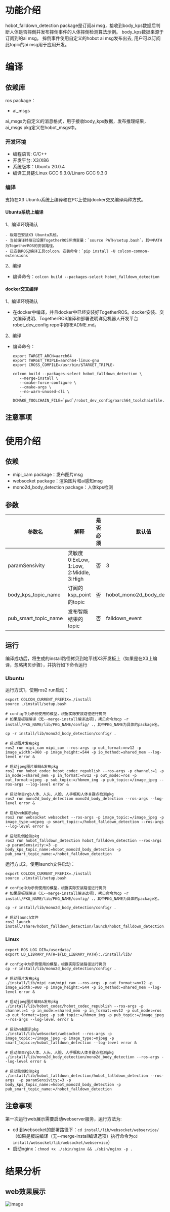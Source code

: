 # 功能介绍

hobot_falldown_detection package是订阅ai msg，接收到body_kps数据后判断人体是否摔倒并发布摔倒事件的人体摔倒检测算法示例。
body_kps数据来源于订阅到的ai msg。
摔倒事件使用自定义的hobot ai msg发布出去, 用户可以订阅此topic的ai msg用于应用开发。

# 编译

## 依赖库

ros package：

- ai_msgs

ai_msgs为自定义的消息格式，用于接收body_kps数据，发布推理结果，ai_msgs pkg定义在hobot_msgs中。

### 开发环境

- 编程语言: C/C++
- 开发平台: X3/X86
- 系统版本：Ubuntu 20.0.4
- 编译工具链:Linux GCC 9.3.0/Linaro GCC 9.3.0

### 编译

支持在X3 Ubuntu系统上编译和在PC上使用docker交叉编译两种方式。

#### Ubuntu系统上编译

1、编译环境确认

    - 板端已安装X3 Ubuntu系统。
    - 当前编译终端已设置TogetherROS环境变量：`source PATH/setup.bash`。其中PATH为TogetherROS的安装路径。
    - 已安装ROS2编译工具colcon，安装命令：`pip install -U colcon-common-extensions`

2、编译

- 编译命令：`colcon build --packages-select hobot_falldown_detection`

#### docker交叉编译

1、编译环境确认

- 在docker中编译，并且docker中已经安装好TogetherROS。docker安装、交叉编译说明、TogetherROS编译和部署说明详见机器人开发平台robot_dev_config repo中的README.md。

2、编译

- 编译命令：

  ```
  export TARGET_ARCH=aarch64
  export TARGET_TRIPLE=aarch64-linux-gnu
  export CROSS_COMPILE=/usr/bin/$TARGET_TRIPLE-

  colcon build --packages-select hobot_falldown_detection \
     --merge-install \
     --cmake-force-configure \
     --cmake-args \
     --no-warn-unused-cli \
     -DCMAKE_TOOLCHAIN_FILE=`pwd`/robot_dev_config/aarch64_toolchainfile.cmake
  ```

## 注意事项

# 使用介绍

## 依赖

- mipi_cam package：发布图片msg
- websocket package：渲染图片和ai感知msg
- mono2d_body_detection package：人体kps检测

## 参数

| 参数名         | 解释         | 是否必须   | 默认值        | 备注         |
| ----------- | ---------- | ------ | ---------- | ---------- |
| paramSensivity | 灵敏度 0:ExLow, 1:Low, 2:Middle, 3:High | 否 | 3 |            |
| body_kps_topic_name | 订阅的ksp_point的topic | 否 | hobot_mono2d_body_detection | |
| pub_smart_topic_name | 发布智能结果的topic | 否 | falldown_event     |  |

## 运行

编译成功后，将生成的install路径拷贝到地平线X3开发板上（如果是在X3上编译，忽略拷贝步骤），并执行如下命令运行

### **Ubuntu**

运行方式1，使用ros2 run启动：

```
export COLCON_CURRENT_PREFIX=./install
source ./install/setup.bash

# config中为示例使用的模型，根据实际安装路径进行拷贝
# 如果是板端编译（无--merge-install编译选项），拷贝命令为cp -r install/PKG_NAME/lib/PKG_NAME/config/ .，其中PKG_NAME为具体的package名。

cp -r install/lib/mono2d_body_detection/config/ .

# 启动图片发布pkg
ros2 run mipi_cam mipi_cam --ros-args -p out_format:=nv12 -p image_width:=960 -p image_height:=544 -p io_method:=shared_mem --log-level error &

# 启动jpeg图片编码&发布pkg
ros2 run hobot_codec hobot_codec_republish --ros-args -p channel:=1 -p in_mode:=shared_mem -p in_format:=nv12 -p out_mode:=ros -p out_format:=jpeg -p sub_topic:=/hbmem_img -p pub_topic:=/image_jpeg --ros-args --log-level error &

# 启动单目rgb人体、人头、人脸、人手框和人体关键点检测pkg
ros2 run mono2d_body_detection mono2d_body_detection --ros-args --log-level error &

# 启动web展示pkg
ros2 run websocket websocket --ros-args -p image_topic:=/image_jpeg -p image_type:=mjpeg -p smart_topic:=/hobot_falldown_detection --ros-args --log-level error &

# 启动跌倒检测pkg
ros2 run hobot_falldown_detection hobot_falldown_detection --ros-args  -p paramSensivity:=3 -p body_kps_topic_name:=hobot_mono2d_body_detection -p pub_smart_topic_name:=/hobot_falldown_detection
```

运行方式2，使用launch文件启动：
```
export COLCON_CURRENT_PREFIX=./install
source ./install/setup.bash

# config中为示例使用的模型，根据实际安装路径进行拷贝
# 如果是板端编译（无--merge-install编译选项），拷贝命令为cp -r install/PKG_NAME/lib/PKG_NAME/config/ .，其中PKG_NAME为具体的package名。

cp -r install/lib/mono2d_body_detection/config/ .

# 启动launch文件
ros2 launch install/share/hobot_falldown_detection/launch/hobot_falldown_detection.launch.py

```

### **Linux**
```
export ROS_LOG_DIR=/userdata/
export LD_LIBRARY_PATH=${LD_LIBRARY_PATH}:./install/lib/

# config中为示例使用的模型，根据实际安装路径进行拷贝
cp -r install/lib/mono2d_body_detection/config/ .

# 启动图片发布pkg
./install/lib/mipi_cam/mipi_cam --ros-args -p out_format:=nv12 -p image_width:=960 -p image_height:=544 -p io_method:=shared_mem --log-level error &

# 启动jpeg图片编码&发布pkg
./install/lib/hobot_codec/hobot_codec_republish --ros-args -p channel:=1 -p in_mode:=shared_mem -p in_format:=nv12 -p out_mode:=ros -p out_format:=jpeg -p sub_topic:=/hbmem_img -p pub_topic:=/image_jpeg --ros-args --log-level error &

# 启动web展示pkg
./install/lib/websocket/websocket --ros-args -p image_topic:=/image_jpeg -p image_type:=mjpeg -p smart_topic:=/hobot_falldown_detection --log-level error &

# 启动单目rgb人体、人头、人脸、人手框和人体关键点检测pkg
./install/lib/mono2d_body_detection/mono2d_body_detection --ros-args --log-level error &

# 启动跌倒检测pkg
./install/lib/hobot_falldown_detection/hobot_falldown_detection --ros-args  -p paramSensivity:=3 -p body_kps_topic_name:=hobot_mono2d_body_detection -p pub_smart_topic_name:=/hobot_falldown_detection
```

## 注意事项

第一次运行web展示需要启动webserver服务，运行方法为:

- cd 到websocket的部署路径下：`cd install/lib/websocket/webservice/`（如果是板端编译（无--merge-install编译选项）执行命令为`cd install/websocket/lib/websocket/webservice`）
- 启动nginx：`chmod +x ./sbin/nginx && ./sbin/nginx -p .`

# 结果分析

## web效果展示

![image](./falldown.jpg)

